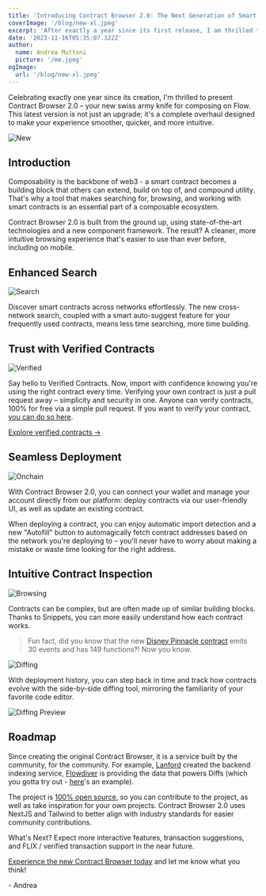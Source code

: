 ```yaml
---
title: 'Introducing Contract Browser 2.0: The Next Generation of Smart Contract Development'
coverImage: '/blog/new-xl.jpeg'
excerpt: 'After exactly a year since its first release, I am thrilled to announce the launch of Contract Browser 2.0! A completely revamped experience that is faster, prettier, and more useful than ever before. Read on to learn more about what you can enjoy with the latest version.'
date: '2023-11-16T05:35:07.322Z'
author:
  name: Andrea Muttoni
  picture: '/me.jpeg'
ogImage:
  url: '/blog/new-xl.jpeg'
---
```


Celebrating exactly one year since its creation, I'm thrilled to present Contract Browser 2.0 – your new swiss army knife for composing on Flow. This latest version is not just an upgrade; it's a complete overhaul designed to make your experience smoother, quicker, and more intuitive.

![New](/blog/new.jpeg)

## Introduction

Composability is the backbone of web3 - a smart contract becomes a building block that others can extend, build on top of, and compound utility. That's why a tool that makes searching for, browsing, and working with smart contracts is an essential part of a composable ecosystem. 

Contract Browser 2.0 is built from the ground up, using state-of-the-art technologies and a new component framework. The result? A cleaner, more intuitive browsing experience that's easier to use than ever before, including on mobile.

## Enhanced Search

![Search](/blog/search.jpeg)

Discover smart contracts across networks effortlessly. The new cross-network search, coupled with a smart auto-suggest feature for your frequently used contracts, means less time searching, more time building.

## Trust with Verified Contracts

![Verified](/blog/verified.jpeg)

Say hello to Verified Contracts. Now, import with confidence knowing you're using the right contract every time. Verifying your own contract is just a pull request away – simplicity and security in one. Anyone can verify contracts, 100% for free via a simple pull request. If you want to verify your contract, [you can do so here](https://github.com/muttoni/contract-browser/blob/main/lib/verified-contracts.ts). 

[Explore verified contracts &rarr;](/verified)

## Seamless Deployment

![Onchain](/blog/onchain.jpeg)

With Contract Browser 2.0, you can connect your wallet and manage your account directly from our platform: deploy contracts via our user-friendly UI, as well as update an existing contract. 

When deploying a contract, you can enjoy automatic import detection and a new "Autofill" button to automagically fetch contract addresses based on the network you're deploying to – you'll never have to worry about making a mistake or waste time looking for the right address.

## Intuitive Contract Inspection

![Browsing](/blog/browsing.jpeg)

Contracts can be complex, but are often made up of similar building blocks. Thanks to Snippets, you can more easily understand how each contract works.

> Fun fact, did you know that the new [Disney Pinnacle contract](https://contractbrowser.com/A.edf9df96c92f4595.Pinnacle/snippets) emits 30 events and has 149 functions?! Now you know. 


![Diffing](/blog/diffs.jpeg)

With deployment history, you can step back in time and track how contracts evolve with the side-by-side diffing tool, mirroring the familiarity of your favorite code editor.

![Diffing Preview](/blog/diffs2.jpeg)

## Roadmap

Since creating the original Contract Browser, it is a service built by the community, for the community. For example, [Lanford](https://github.com/LanfordCai) created the backend indexing service, [Flowdiver](https://flowdiver.io) is providing the data that powers Diffs (which you gotta try out - [here](https://contractbrowser.com/A.1d7e57aa55817448.MetadataViews/events)'s an example). 

The project is [100% open source](https://github.com/muttoni/contract-browser), so you can contribute to the project, as well as take inspiration for your own projects. Contract Browser 2.0 uses NextJS and Tailwind to better align with industry standards for easier community contributions.

What's Next? Expect more interactive features, transaction suggestions, and FLIX / verified transaction support in the near future.

[Experience the new Contract Browser today](https://contractbrowser.com) and let me know what you think!

\- Andrea